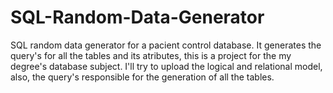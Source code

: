 # SQL-Random-Data-Generator
SQL random data generator for a pacient control database. It generates the query's for all the tables and its atributes, this is a project for the
my degree's database subject. I'll try to upload the logical and relational model, also, the query's responsible for the generation of all the
tables.
